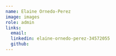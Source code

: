 ```yaml
---
name: Elaine Ornedo-Perez
image: images
role: admin
links:
  email:
  linkedin: elaine-ornedo-perez-34572055
  github: 
---
```

